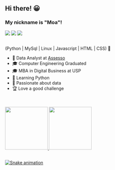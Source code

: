 ## Hi there! 😀
### My nickname is "Moa"!

<div>
<a href="https://www.linkedin.com/in/moaramos" target="_blank"><img src="https://img.shields.io/badge/-LinkedIn-%230077B5?style=for-the-badge&logo=linkedin&logoColor=white" target="_blank"></a>
<a href="https://instagram.com/moaramos" target="_blank"><img src="https://img.shields.io/badge/-Instagram-%23E4405F?style=for-the-badge&logo=instagram&logoColor=white" target="_blank"></a>
<a href="https://www.twitch.tv/moaramos" target="_blank"><img src="https://img.shields.io/badge/Twitch-9146FF?style=for-the-badge&logo=twitch&logoColor=white" target="_blank"></a>
</div>

<br>

(Python | MySql | Linux | Javascript | HTML | CSS) 🚀

- 🔭 Data Analyst at <a href="https://www.assesso.com.br" target="_blank">Assesso</a>
- 🎓 Computer Engineering Graduated 
- 🎓 MBA in Digital Business at USP
- 🌱 Learning Python
- 💖 Passionate about data
- 🏆 Love a good challenge

##

<br>
<div>
<a href="https://github.com/moaramos">
<img height="140em" src="https://github-readme-stats.vercel.app/api/top-langs/?username=moaramos&layout=compact&langs_count=7&theme=discord_old_blurple"/>
<img height="140em" src="https://github-readme-stats.vercel.app/api?username=moaramos&show_icons=true&theme=discord_old_blurple&include_all_commits=true&count_private=true"/>
</div>
  
<br>

![Snake animation](https://github.com/moaramos/moaramos/blob/output/github-contribution-grid-snake.svg)
